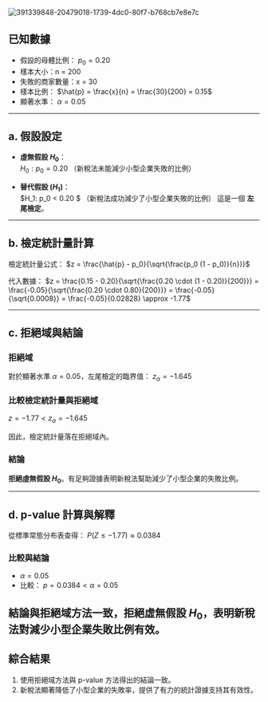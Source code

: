 ![391339848-20479018-1739-4dc0-80f7-b768cb7e8e7c](https://github.com/user-attachments/assets/8cf9b60c-6eb3-44d2-bf40-e6f1bdbaf718)

## 已知數據
- 假設的母體比例： $p_0 = 0.20$
- 樣本大小：n = 200
- 失敗的商家數量：x = 30
- 樣本比例： $\hat{p} = \frac{x}{n} = \frac{30}{200} = 0.15$
- 顯著水準： $\alpha = 0.05$

---

## a. 假設設定

- **虛無假設 $H_0$**：\
  $H_0: p_0 = 0.20$
  （新稅法未能減少小型企業失敗的比例）

- **替代假設 ($H_1$)**：\
  $H_1: p_0 < 0.20 $
  （新稅法成功減少了小型企業失敗的比例）
這是一個 **左尾檢定**。

---
## b. 檢定統計量計算

檢定統計量公式：
$z = \frac{\hat{p} - p_0}{\sqrt{\frac{p_0 (1 - p_0)}{n}}}$

代入數據：
$z = \frac{0.15 - 0.20}{\sqrt{\frac{0.20 \cdot (1 - 0.20)}{200}}} = \frac{-0.05}{\sqrt{\frac{0.20 \cdot 0.80}{200}}} = \frac{-0.05}{\sqrt{0.0008}} = \frac{-0.05}{0.02828} \approx -1.77$

---
## c. 拒絕域與結論

### 拒絕域
對於顯著水準 $\alpha = 0.05$，左尾檢定的臨界值：
$z_\alpha = -1.645$

### 比較檢定統計量與拒絕域
$z = -1.77 < z_\alpha = -1.645$

因此，檢定統計量落在拒絕域內。
### 結論
**拒絕虛無假設 $H_0$**。有足夠證據表明新稅法幫助減少了小型企業的失敗比例。

---
## d. p-value 計算與解釋

從標準常態分布表查得：
$P(Z \leq -1.77) \approx 0.0384$

### 比較與結論
- $\alpha = 0.05$
- 比較：
  $p = 0.0384 < \alpha = 0.05$

結論與拒絕域方法一致，**拒絕虛無假設 $H_0$**，表明新稅法對減少小型企業失敗比例有效。
---
## 綜合結果
1. 使用拒絕域方法與 p-value 方法得出的結論一致。
2. 新稅法顯著降低了小型企業的失敗率，提供了有力的統計證據支持其有效性。
